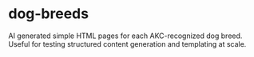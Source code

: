 # dog-breeds
AI generated simple HTML pages for each AKC-recognized dog breed. Useful for testing structured content generation and templating at scale.
